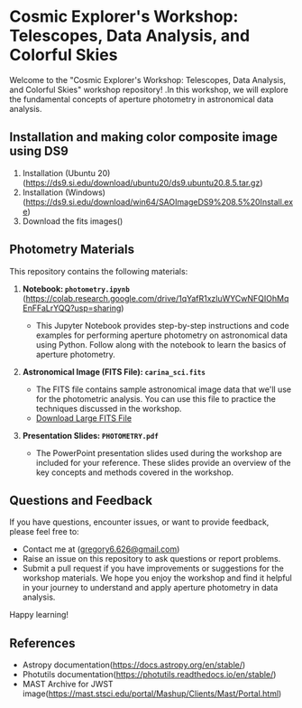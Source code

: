 # Cosmic Explorer's Workshop: Telescopes, Data Analysis, and Colorful Skies

Welcome to the "Cosmic Explorer's Workshop: Telescopes, Data Analysis, and Colorful Skies" workshop repository! .In this workshop, we will explore the fundamental concepts of aperture photometry in astronomical data analysis.

## Installation and making color composite image using DS9
1. Installation (Ubuntu 20) (https://ds9.si.edu/download/ubuntu20/ds9.ubuntu20.8.5.tar.gz)
2. Installation (Windows) (https://ds9.si.edu/download/win64/SAOImageDS9%208.5%20Install.exe)
3. Download the fits images()

## Photometry Materials

This repository contains the following materials:

1. **Notebook: `photometry.ipynb`** (https://colab.research.google.com/drive/1qYafR1xzluWYCwNFQIOhMqEnFFaLrYQQ?usp=sharing)
   - This Jupyter Notebook provides step-by-step instructions and code examples for performing aperture photometry on astronomical data using Python. Follow along with the notebook to learn the basics of aperture photometry.

2. **Astronomical Image (FITS File): `carina_sci.fits`**
   - The FITS file contains sample astronomical image data that we'll use for the photometric analysis. You can use this file to practice the techniques discussed in the workshop.
   - [Download Large FITS File](https://drive.google.com/file/d/1_Cm1B82WMI48rRnZtDzAllkH0fU5n7og/view?usp=sharing)


3. **Presentation Slides: `PHOTOMETRY.pdf`**
   - The PowerPoint presentation slides used during the workshop are included for your reference. These slides provide an overview of the key concepts and methods covered in the workshop.

## Questions and Feedback

If you have questions, encounter issues, or want to provide feedback, please feel free to:

- Contact me at (gregory6.626@gmail.com)
- Raise an issue on this repository to ask questions or report problems.
- Submit a pull request if you have improvements or suggestions for the workshop materials.
We hope you enjoy the workshop and find it helpful in your journey to understand and apply aperture photometry in data analysis.

Happy learning!

## References
- Astropy documentation(https://docs.astropy.org/en/stable/)
- Photutils documentation(https://photutils.readthedocs.io/en/stable/)
- MAST Archive for JWST image(https://mast.stsci.edu/portal/Mashup/Clients/Mast/Portal.html)
